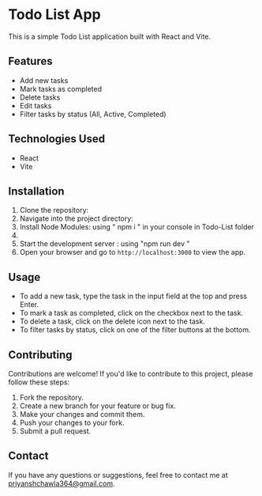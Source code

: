 # Todo List App

This is a simple Todo List application built with React and Vite.


## Features

- Add new tasks
- Mark tasks as completed
- Delete tasks
- Edit tasks
- Filter tasks by status (All, Active, Completed)


## Technologies Used

- React
- Vite

## Installation

1. Clone the repository:
2. Navigate into the project directory:
3. Install Node Modules: using " npm i " in your console in Todo-List folder
4. 
5. Start the development server : using "npm run dev "
6. Open your browser and go to `http://localhost:3000` to view the app.

## Usage

- To add a new task, type the task in the input field at the top and press Enter.
- To mark a task as completed, click on the checkbox next to the task.
- To delete a task, click on the delete icon next to the task.
- To filter tasks by status, click on one of the filter buttons at the bottom.

## Contributing

Contributions are welcome! If you'd like to contribute to this project, please follow these steps:

1. Fork the repository.
2. Create a new branch for your feature or bug fix.
3. Make your changes and commit them.
4. Push your changes to your fork.
5. Submit a pull request.

## Contact

If you have any questions or suggestions, feel free to contact me at priyanshchawla364@gmail.com.

